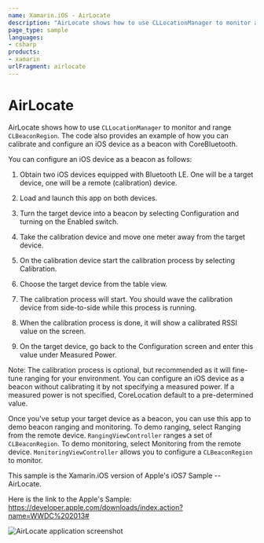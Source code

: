```yaml
---
name: Xamarin.iOS - AirLocate
description: "AirLocate shows how to use CLLocationManager to monitor and range CLBeaconRegion. The code also provides an example of calibrating..."
page_type: sample
languages:
- csharp
products:
- xamarin
urlFragment: airlocate
---
```

# AirLocate

AirLocate shows how to use `CLLocationManager` to monitor and range `CLBeaconRegion`.
The code also provides an example of how you can calibrate and configure an iOS device as a beacon with CoreBluetooth.

You can configure an iOS device as a beacon as follows:

1) Obtain two iOS devices equipped with Bluetooth LE. One will be a target device, one will be a remote (calibration) device.

2) Load and launch this app on both devices.

3) Turn the target device into a beacon by selecting Configuration and turning on the Enabled switch.

4) Take the calibration device and move one meter away from the target device.

5) On the calibration device start the calibration process by selecting Calibration.

6) Choose the target device from the table view.

7) The calibration process will start. You should wave the calibration device from side-to-side while this process is running.

8) When the calibration process is done, it will show a calibrated RSSI value on the screen.

9) On the target device, go back to the Configuration screen and enter this value under Measured Power.

Note: The calibration process is optional, but recommended as it will fine-tune ranging for your environment.
You can configure an iOS device as a beacon without calibrating it by not specifying a measured power.
If a measured power is not specified, CoreLocation default to a pre-determined value.

Once you've setup your target device as a beacon, you can use this app to demo beacon ranging and monitoring.
To demo ranging, select Ranging from the remote device. `RangingViewController` ranges a set of `CLBeaconRegion`.
To demo monitoring, select Monitoring from the remote device. `MonitoringViewController` allows you to configure a `CLBeaconRegion` to monitor.

This sample is the Xamarin.iOS version of Apple's iOS7 Sample -- AirLocate.

Here is the link to the Apple's Sample:
https://developer.apple.com/downloads/index.action?name=WWDC%202013#

![AirLocate application screenshot](Screenshots/01.png "AirLocate application screenshot")
